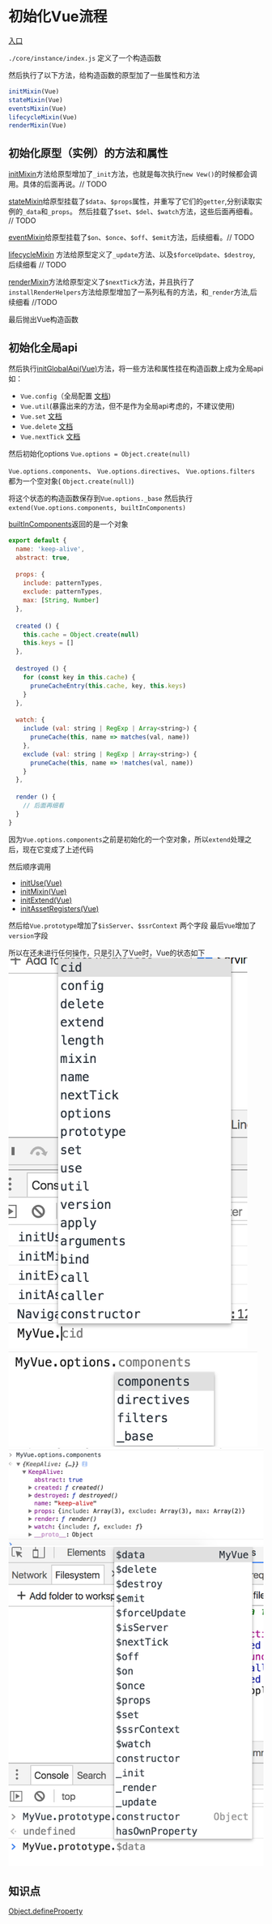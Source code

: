 # 初始化Vue流程

[入口](https://github.com/vuejs/vue/blob/dev/src/core/index.js)

`./core/instance/index.js` 
定义了一个构造函数

然后执行了以下方法，给构造函数的原型加了一些属性和方法

```javascript
initMixin(Vue)
stateMixin(Vue)
eventsMixin(Vue)
lifecycleMixin(Vue)
renderMixin(Vue)
```

## 初始化原型（实例）的方法和属性

[initMixin](https://github.com/vuejs/vue/blob/dev/src/core/instance/init.js)方法给原型增加了`_init`方法，也就是每次执行`new Vew()`的时候都会调用。具体的后面再说。// TODO

[stateMixin](https://github.com/vuejs/vue/blob/dev/src/core/instance/state.js)给原型挂载了`$data`、`$props`属性，并重写了它们的`getter`,分别读取实例的`_data`和`_props`。
然后挂载了`$set`、`$del`、`$watch`方法，这些后面再细看。 // TODO

[eventMixin](https://github.com/vuejs/vue/blob/dev/src/core/instance/events.js)给原型挂载了`$on`、`$once`、`$off`、`$emit`方法，后续细看。// TODO

[lifecycleMixin](https://github.com/vuejs/vue/blob/dev/src/core/instance/lifecycle.js) 方法给原型定义了`_update`方法、以及`$forceUpdate`、`$destroy`, 后续细看 // TODO

[renderMixin](https://github.com/vuejs/vue/blob/dev/src/core/instance/render.js)方法给原型定义了`$nextTick`方法，并且执行了`installRenderHelpers`方法给原型增加了一系列私有的方法，和`_render`方法,后续细看 //TODO

最后抛出Vue构造函数

## 初始化全局api

然后执行[initGlobalApi(Vue)](https://github.com/vuejs/vue/blob/dev/src/core/global-api/index.js)方法，将一些方法和属性挂在构造函数上成为全局api
如：

- `Vue.config`（全局配置 [文档](https://cn.vuejs.org/v2/api/#silent))
- `Vue.util`(暴露出来的方法，但不是作为全局api考虑的，不建议使用)
- `Vue.set` [文档](https://cn.vuejs.org/v2/api/#Vue-set)
- `Vue.delete` [文档](https://cn.vuejs.org/v2/api/#Vue-delete)
- `Vue.nextTick` [文档](https://cn.vuejs.org/v2/api/#Vue-nextTick)

然后初始化options
`Vue.options = Object.create(null)`

`Vue.options.components`、
`Vue.options.directives`、
`Vue.options.filters` 都为一个空对象( `Object.create(null)`)

将这个状态的构造函数保存到`Vue.options._base`
然后执行
`extend(Vue.options.components, builtInComponents)`

[builtInComponents](https://github.com/vuejs/vue/blob/dev/src/core/components/keep-alive.js)返回的是一个对象

```javascript
export default {
  name: 'keep-alive',
  abstract: true,

  props: {
    include: patternTypes,
    exclude: patternTypes,
    max: [String, Number]
  },

  created () {
    this.cache = Object.create(null)
    this.keys = []
  },

  destroyed () {
    for (const key in this.cache) {
      pruneCacheEntry(this.cache, key, this.keys)
    }
  },

  watch: {
    include (val: string | RegExp | Array<string>) {
      pruneCache(this, name => matches(val, name))
    },
    exclude (val: string | RegExp | Array<string>) {
      pruneCache(this, name => !matches(val, name))
    }
  },

  render () {
    // 后面再细看
  }
}
```
因为`Vue.options.components`之前是初始化的一个空对象，所以`extend`处理之后，现在它变成了上述代码

然后顺序调用

- [initUse(Vue)](https://github.com/vuejs/vue/blob/dev/src/core/global-api/use.js)
- [initMixin(Vue)](https://github.com/vuejs/vue/blob/dev/src/core/global-api/mixin.js)
- [initExtend(Vue)](https://github.com/vuejs/vue/blob/dev/src/core/global-api/extend.js)
- [initAssetRegisters(Vue)](https://github.com/vuejs/vue/blob/dev/src/core/global-api/assets.js)

然后给`Vue.prototype`增加了`$isServer`、`$ssrContext`
两个字段
最后`Vue`增加了`version`字段

所以在还未进行任何操作，只是引入了Vue时，Vue的状态如下
<img src="./assets/1.png"/>
<img src="./assets/2.png"/>
<img src="./assets/3.png"/>
<img src="./assets/4.png"/>

## 知识点

[Object.defineProperty](https://developer.mozilla.org/zh-CN/docs/Web/JavaScript/Reference/Global_Objects/Object/defineProperty)